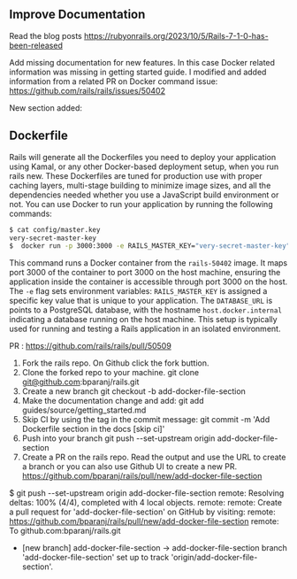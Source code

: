 ## Improve Documentation

Read the blog posts https://rubyonrails.org/2023/10/5/Rails-7-1-0-has-been-released

Add missing documentation for new features. In this case Docker related information was missing in getting started guide. I modified and added information from a related PR on Docker command issue: https://github.com/rails/rails/issues/50402

New section added:

Dockerfile
-----------

Rails will generate all the Dockerfiles you need to deploy your application using
Kamal, or any other Docker-based deployment setup, when you run rails new. These 
Dockerfiles are tuned for production use with proper caching layers, multi-stage building
to minimize image sizes, and all the dependencies needed whether you use a JavaScript 
build environment or not. You can use Docker to run your application by running the 
following commands:

```bash
$ cat config/master.key
very-secret-master-key
$  docker run -p 3000:3000 -e RAILS_MASTER_KEY="very-secret-master-key" -e DATABASE_URL=postgresql://xxx:@host.docker.internal/rails_50402_development rails-50402
```

This command runs a Docker container from the `rails-50402` image. It maps port 3000
of the container to port 3000 on the host machine, ensuring the application inside the
container is accessible through port 3000 on the host. The `-e` flag sets environment 
variables: `RAILS_MASTER_KEY` is assigned a specific key value that is unique to your 
application. The `DATABASE_URL` is points to a PostgreSQL database, with the hostname
`host.docker.internal` indicating a database running on the host machine. This setup is
typically used for running and testing a Rails application in an isolated environment.


PR :
https://github.com/rails/rails/pull/50509


1. Fork the rails repo. On Github click the fork buttion.
2. Clone the forked repo to your machine.
			git clone git@github.com:bparanj/rails.git
3. Create a new branch
			git checkout -b add-docker-file-section
4. Make the documentation change and add:
		git add guides/source/getting_started.md
5. Skip CI by using the tag in the commit message:
			git commit -m 'Add Dockerfile section in the docs [skip ci]'
6. Push into your branch
			git push --set-upstream origin add-docker-file-section
7. Create a PR on the rails repo. Read the output and use the URL to create a branch or you can also use Github UI to create a new PR.
			https://github.com/bparanj/rails/pull/new/add-docker-file-section


$ git push --set-upstream origin add-docker-file-section
remote: Resolving deltas: 100% (4/4), completed with 4 local objects.
remote: 
remote: Create a pull request for 'add-docker-file-section' on GitHub by visiting:
remote:      https://github.com/bparanj/rails/pull/new/add-docker-file-section
remote: 
To github.com:bparanj/rails.git
 * [new branch]            add-docker-file-section -> add-docker-file-section
branch 'add-docker-file-section' set up to track 'origin/add-docker-file-section'.

